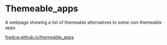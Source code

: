 # Themeable_apps

A webpage showing a list of themeable alternatives to some non-themeable apps

[fredcw.github.io/themeable_apps](https://fredcw.github.io/themeable_apps/index.html)
